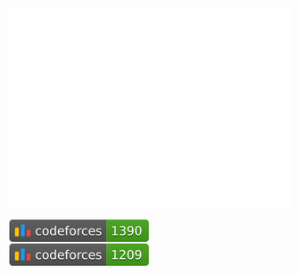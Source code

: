
![](https://raw.githubusercontent.com/llynv/cf-stats/main/output/light_card.svg#gh-dark-mode-only)
---
 ![](https://raw.githubusercontent.com/llynv/cf-stats/main/output/max_rating.svg)  ![](https://raw.githubusercontent.com/llynv/cf-stats/main/output/rating.svg)
